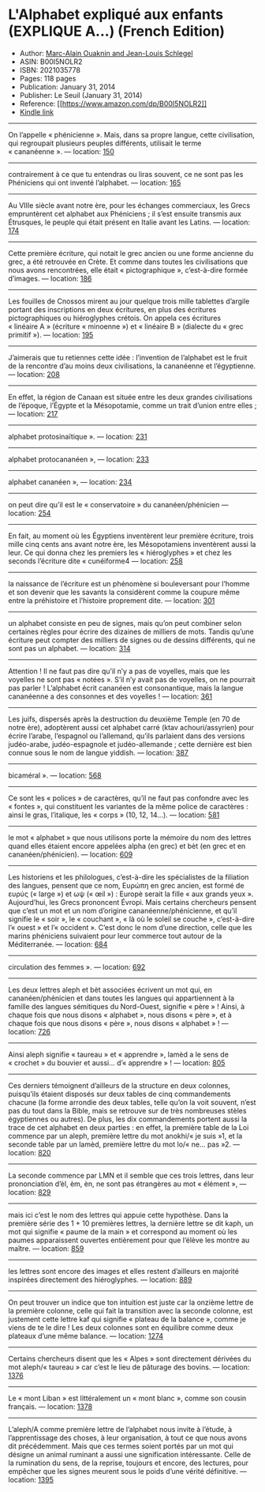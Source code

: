 # L'Alphabet expliqué aux enfants (EXPLIQUE A...) (French Edition)

* Author: [Marc-Alain Ouaknin and Jean-Louis Schlegel](https://www.amazon.com/Marc-Alain-Ouaknin/e/B001K1U9YK/ref=dp_byline_cont_ebooks_1)
* ASIN: B00I5NOLR2
* ISBN: 2021035778
* Pages: 118 pages
* Publication: January 31, 2014
* Publisher: Le Seuil (January 31, 2014)
* Reference: [[https://www.amazon.com/dp/B00I5NOLR2]]
* [Kindle link](kindle://book?action=open&asin=B00I5NOLR2)


---
On l’appelle « phénicienne ». Mais, dans sa propre langue, cette civilisation, qui regroupait plusieurs peuples différents, utilisait le terme « cananéenne ». — location: [150](kindle://book?action=open&asin=B00I5NOLR2&location=150)

---
contrairement à ce que tu entendras ou liras souvent, ce ne sont pas les Phéniciens qui ont inventé l’alphabet. — location: [165](kindle://book?action=open&asin=B00I5NOLR2&location=165)

---
Au VIIIe siècle avant notre ère, pour les échanges commerciaux, les Grecs empruntèrent cet alphabet aux Phéniciens ; il s’est ensuite transmis aux Étrusques, le peuple qui était présent en Italie avant les Latins. — location: [174](kindle://book?action=open&asin=B00I5NOLR2&location=174)

---
Cette première écriture, qui notait le grec ancien ou une forme ancienne du grec, a été retrouvée en Crète. Et comme dans toutes les civilisations que nous avons rencontrées, elle était « pictographique », c’est-à-dire formée d’images. — location: [186](kindle://book?action=open&asin=B00I5NOLR2&location=186)

---
Les fouilles de Cnossos mirent au jour quelque trois mille tablettes d’argile portant des inscriptions en deux écritures, en plus des écritures pictographiques ou hiéroglyphes crétois. On appela ces écritures « linéaire A » (écriture « minoenne ») et « linéaire B » (dialecte du « grec primitif »). — location: [195](kindle://book?action=open&asin=B00I5NOLR2&location=195)

---
J’aimerais que tu retiennes cette idée : l’invention de l’alphabet est le fruit de la rencontre d’au moins deux civilisations, la cananéenne et l’égyptienne. — location: [208](kindle://book?action=open&asin=B00I5NOLR2&location=208)

---
En effet, la région de Canaan est située entre les deux grandes civilisations de l’époque, l’Égypte et la Mésopotamie, comme un trait d’union entre elles ; — location: [217](kindle://book?action=open&asin=B00I5NOLR2&location=217)

---
alphabet protosinaïtique ». — location: [231](kindle://book?action=open&asin=B00I5NOLR2&location=231)

---
alphabet protocananéen », — location: [233](kindle://book?action=open&asin=B00I5NOLR2&location=233)

---
alphabet cananéen », — location: [234](kindle://book?action=open&asin=B00I5NOLR2&location=234)

---
on peut dire qu’il est le « conservatoire » du cananéen/phénicien — location: [254](kindle://book?action=open&asin=B00I5NOLR2&location=254)

---
En fait, au moment où les Égyptiens inventèrent leur première écriture, trois mille cinq cents ans avant notre ère, les Mésopotamiens inventèrent aussi la leur. Ce qui donna chez les premiers les « hiéroglyphes » et chez les seconds l’écriture dite « cunéiforme4 — location: [258](kindle://book?action=open&asin=B00I5NOLR2&location=258)

---
la naissance de l’écriture est un phénomène si bouleversant pour l’homme et son devenir que les savants la considèrent comme la coupure même entre la préhistoire et l’histoire proprement dite. — location: [301](kindle://book?action=open&asin=B00I5NOLR2&location=301)

---
un alphabet consiste en peu de signes, mais qu’on peut combiner selon certaines règles pour écrire des dizaines de milliers de mots. Tandis qu’une écriture peut compter des milliers de signes ou de dessins différents, qui ne sont pas un alphabet. — location: [314](kindle://book?action=open&asin=B00I5NOLR2&location=314)

---
Attention ! Il ne faut pas dire qu’il n’y a pas de voyelles, mais que les voyelles ne sont pas « notées ». S’il n’y avait pas de voyelles, on ne pourrait pas parler ! L’alphabet écrit cananéen est consonantique, mais la langue cananéenne a des consonnes et des voyelles ! — location: [361](kindle://book?action=open&asin=B00I5NOLR2&location=361)

---
Les juifs, dispersés après la destruction du deuxième Temple (en 70 de notre ère), adoptèrent aussi cet alphabet carré (ktav achouri/assyrien) pour écrire l’arabe, l’espagnol ou l’allemand, qu’ils parlaient dans des versions judéo-arabe, judéo-espagnole et judéo-allemande ; cette dernière est bien connue sous le nom de langue yiddish. — location: [387](kindle://book?action=open&asin=B00I5NOLR2&location=387)

---
bicaméral ». — location: [568](kindle://book?action=open&asin=B00I5NOLR2&location=568)

---
Ce sont les « polices » de caractères, qu’il ne faut pas confondre avec les « fontes », qui constituent les variantes de la même police de caractères : ainsi le gras, l’italique, les « corps » (10, 12, 14…). — location: [581](kindle://book?action=open&asin=B00I5NOLR2&location=581)

---
le mot « alphabet » que nous utilisons porte la mémoire du nom des lettres quand elles étaient encore appelées alpha (en grec) et bèt (en grec et en cananéen/phénicien). — location: [609](kindle://book?action=open&asin=B00I5NOLR2&location=609)

---
Les historiens et les philologues, c’est-à-dire les spécialistes de la filiation des langues, pensent que ce nom, Ευρώπη en grec ancien, est formé de ευρύς (« large ») et ωψ (« œil ») : Europè serait la fille « aux grands yeux ». Aujourd’hui, les Grecs prononcent Évropi. Mais certains chercheurs pensent que c’est un mot et un nom d’origine cananéenne/phénicienne, et qu’il signifie le « soir », le « couchant », « là où le soleil se couche », c’est-à-dire l’« ouest » et l’« occident ». C’est donc le nom d’une direction, celle que les marins phéniciens suivaient pour leur commerce tout autour de la Méditerranée. — location: [684](kindle://book?action=open&asin=B00I5NOLR2&location=684)

---
circulation des femmes ». — location: [692](kindle://book?action=open&asin=B00I5NOLR2&location=692)

---
Les deux lettres aleph et bèt associées écrivent un mot qui, en cananéen/phénicien et dans toutes les langues qui appartiennent à la famille des langues sémitiques du Nord-Ouest, signifie « père » ! Ainsi, à chaque fois que nous disons « alphabet », nous disons « père », et à chaque fois que nous disons « père », nous disons « alphabet » ! — location: [726](kindle://book?action=open&asin=B00I5NOLR2&location=726)

---
Ainsi aleph signifie « taureau » et « apprendre », lamèd a le sens de « crochet » du bouvier et aussi… d’« apprendre » ! — location: [805](kindle://book?action=open&asin=B00I5NOLR2&location=805)

---
Ces derniers témoignent d’ailleurs de la structure en deux colonnes, puisqu’ils étaient disposés sur deux tables de cinq commandements chacune (la forme arrondie des deux tables, telle qu’on la voit souvent, n’est pas du tout dans la Bible, mais se retrouve sur de très nombreuses stèles égyptiennes ou autres). De plus, les dix commandements portent aussi la trace de cet alphabet en deux parties : en effet, la première table de la Loi commence par un aleph, première lettre du mot anokhi/« je suis »1, et la seconde table par un lamèd, première lettre du mot lo/« ne… pas »2. — location: [820](kindle://book?action=open&asin=B00I5NOLR2&location=820)

---
La seconde commence par LMN et il semble que ces trois lettres, dans leur prononciation d’èl, èm, èn, ne sont pas étrangères au mot « élément », — location: [829](kindle://book?action=open&asin=B00I5NOLR2&location=829)

---
mais ici c’est le nom des lettres qui appuie cette hypothèse. Dans la première série des 1 + 10 premières lettres, la dernière lettre se dit kaph, un mot qui signifie « paume de la main » et correspond au moment où les paumes apparaissent ouvertes entièrement pour que l’élève les montre au maître. — location: [859](kindle://book?action=open&asin=B00I5NOLR2&location=859)

---
les lettres sont encore des images et elles restent d’ailleurs en majorité inspirées directement des hiéroglyphes. — location: [889](kindle://book?action=open&asin=B00I5NOLR2&location=889)

---
On peut trouver un indice que ton intuition est juste car la onzième lettre de la première colonne, celle qui fait la transition avec la seconde colonne, est justement cette lettre kaf qui signifie « plateau de la balance », comme je viens de te le dire ! Les deux colonnes sont en équilibre comme deux plateaux d’une même balance. — location: [1274](kindle://book?action=open&asin=B00I5NOLR2&location=1274)

---
Certains chercheurs disent que les « Alpes » sont directement dérivées du mot aleph/« taureau » car c’est le lieu de pâturage des bovins. — location: [1376](kindle://book?action=open&asin=B00I5NOLR2&location=1376)

---
Le « mont Liban » est littéralement un « mont blanc », comme son cousin français. — location: [1378](kindle://book?action=open&asin=B00I5NOLR2&location=1378)

---
L’aleph/A comme première lettre de l’alphabet nous invite à l’étude, à l’apprentissage des choses, à leur organisation, à tout ce que nous avons dit précédemment. Mais que ces termes soient portés par un mot qui désigne un animal ruminant a aussi une signification intéressante. Celle de la rumination du sens, de la reprise, toujours et encore, des lectures, pour empêcher que les signes meurent sous le poids d’une vérité définitive. — location: [1395](kindle://book?action=open&asin=B00I5NOLR2&location=1395)

